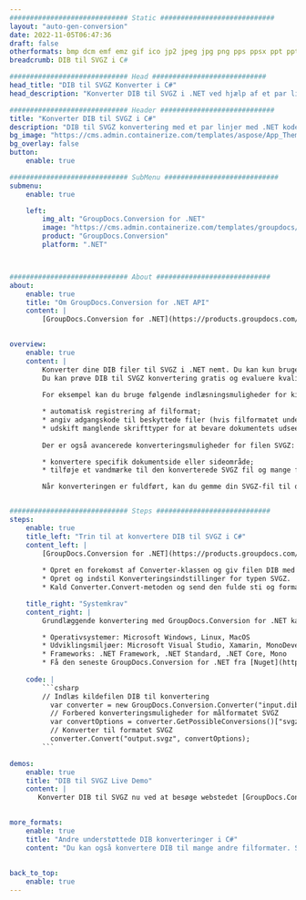 ```yaml
---
############################# Static ############################
layout: "auto-gen-conversion"
date: 2022-11-05T06:47:36
draft: false
otherformats: bmp dcm emf emz gif ico jp2 jpeg jpg png pps ppsx ppt pptx psb psd svg svgz tga tif tiff webp wmf wmz
breadcrumb: DIB til SVGZ i C#

############################# Head ############################
head_title: "DIB til SVGZ Konverter i C#"
head_description: "Konverter DIB til SVGZ i .NET ved hjælp af et par linjer kode. Brug GroupDocs Document Conversion API til at konvertere over 160 filformater."

############################# Header ############################
title: "Konverter DIB til SVGZ i C#"
description: "DIB til SVGZ konvertering med et par linjer med .NET kode"
bg_image: "https://cms.admin.containerize.com/templates/aspose/App_Themes/V3/images/bg/header1.png"
bg_overlay: false
button:
    enable: true

############################# SubMenu ############################
submenu:
    enable: true

    left:
        img_alt: "GroupDocs.Conversion for .NET"
        image: "https://cms.admin.containerize.com/templates/groupdocs/images/product-logos/90x90-noborder/groupdocs-conversion-net.png"
        product: "GroupDocs.Conversion"
        platform: ".NET"



############################# About ############################
about:
    enable: true
    title: "Om GroupDocs.Conversion for .NET API"
    content: |
        [GroupDocs.Conversion for .NET](https://products.groupdocs.com/conversion/net/) kan bruges til at konvertere Microsoft Word, Excel, PowerPoint, PDF, Visio og andre formater. GroupDocs.Conversion er en selvstændig API, der er velegnet til back-end og interne systemer, hvor høj ydeevne er påkrævet. Det afhænger ikke af nogen software som Microsoft eller Open Office.
    

overview:
    enable: true
    content: |
        Konverter dine DIB filer til SVGZ i .NET nemt. Du kan kun bruge et par C# kodelinjer i enhver platform efter eget valg, såsom - Windows, Linux, macOS.
        Du kan prøve DIB til SVGZ konvertering gratis og evaluere kvaliteten af ​​konverteringsresultaterne. Sammen med simple filkonverteringsscenarier kan du prøve mere avancerede muligheder for at indlæse kilden DIB fil og for at gemme output SVGZ resultat. 
        
        For eksempel kan du bruge følgende indlæsningsmuligheder for kilden DIB:

        * automatisk registrering af filformat;
        * angiv adgangskode til beskyttede filer (hvis filformatet understøtter det);
        * udskift manglende skrifttyper for at bevare dokumentets udseende.
        
        Der er også avancerede konverteringsmuligheder for filen SVGZ:

        * konvertere specifik dokumentside eller sideområde;
        * tilføje et vandmærke til den konverterede SVGZ fil og mange flere.

        Når konverteringen er fuldført, kan du gemme din SVGZ-fil til den lokale filsti eller ethvert tredjepartslager som FTP, Amazon S3, Google Drive, Dropbox osv. Bemærk venligst - for at konvertere DIB til {{ TO}} er der ikke behov for yderligere software installeret - som MS Office, Open Office, Adobe Acrobat Reader osv.


############################# Steps ############################
steps:
    enable: true
    title_left: "Trin til at konvertere DIB til SVGZ i C#"
    content_left: |
        [GroupDocs.Conversion for .NET](https://products.groupdocs.com/conversion/net/) gør det nemt for udviklere at konvertere en DIB fil til SVGZ med et par linjer kode.
        
        * Opret en forekomst af Converter-klassen og giv filen DIB med den fulde sti
        * Opret og indstil Konverteringsindstillinger for typen SVGZ.
        * Kald Converter.Convert-metoden og send den fulde sti og format (SVGZ) som en parameter

    title_right: "Systemkrav"
    content_right: |
        Grundlæggende konvertering med GroupDocs.Conversion for .NET kan udføres med nogle få enkle trin. Vores API'er understøttes på alle større platforme og operativsystemer. Før du udfører koden nedenfor, skal du sørge for, at du har følgende forudsætninger installeret på dit system.

        * Operativsystemer: Microsoft Windows, Linux, MacOS
        * Udviklingsmiljøer: Microsoft Visual Studio, Xamarin, MonoDevelop
        * Frameworks: .NET Framework, .NET Standard, .NET Core, Mono
        * Få den seneste GroupDocs.Conversion for .NET fra [Nuget](https://www.nuget.org/packages/groupdocs.conversion)
         
    code: |
        ```csharp    
        // Indlæs kildefilen DIB til konvertering
          var converter = new GroupDocs.Conversion.Converter("input.dib");
          // Forbered konverteringsmuligheder for målformatet SVGZ
          var convertOptions = converter.GetPossibleConversions()["svgz"].ConvertOptions;
          // Konverter til formatet SVGZ
          converter.Convert("output.svgz", convertOptions);
        ```

demos:
    enable: true
    title: "DIB til SVGZ Live Demo"
    content: |
       Konverter DIB til SVGZ nu ved at besøge webstedet [GroupDocs.Conversion App](https://products.groupdocs.app/conversion/family). Online demo har følgende fordele
          

more_formats:
    enable: true
    title: "Andre understøttede DIB konverteringer i C#"
    content: "Du kan også konvertere DIB til mange andre filformater. Se venligst listen nedenfor."
       
       
back_to_top:
    enable: true
---
```

